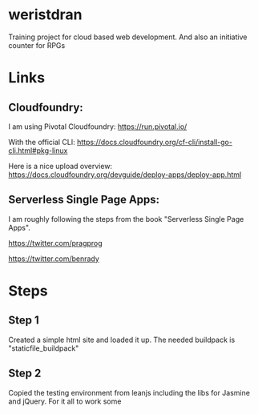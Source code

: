 # weristdran
Training project for cloud based web development. And also an initiative counter for RPGs

# Links
## Cloudfoundry:

I am using Pivotal Cloudfoundry: https://run.pivotal.io/

With the official CLI: https://docs.cloudfoundry.org/cf-cli/install-go-cli.html#pkg-linux

Here is a nice upload overview: https://docs.cloudfoundry.org/devguide/deploy-apps/deploy-app.html

## Serverless Single Page Apps:

I am roughly following the steps from the book "Serverless Single Page Apps".

https://twitter.com/pragprog

https://twitter.com/benrady

# Steps
## Step 1
Created a simple html site and loaded it up. The needed buildpack is "staticfile_buildpack"

## Step 2
Copied the testing environment from leanjs including the libs for Jasmine and jQuery. 
For it all to work some <script src...> tags need to be added to main html site.
Added Hashtag-Routing as described in the book to:
- Learn Jasmine unit testing
- Learn about Jasmine spyOn
- Learn a bit of jQuery
  
Deployed again
